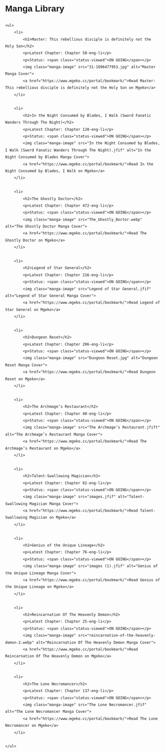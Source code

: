 <!DOCTYPE html>
<html lang="en">
<head>
    <meta charset="UTF-8">
    <meta name="viewport" content="width=device-width, initial-scale=1.0">
    <title>Manga Library</title>
    <style>
        body {
            font-family: Arial, sans-serif;
            line-height: 1.6;
            padding: 20px;
        }
        h2 {
            color: #333;
        }
        ul {
            list-style-type: none;
            padding-left: 0;
        }
        li {
            margin-bottom: 20px;
            border-bottom: 1px solid #ccc;
            padding-bottom: 10px;
        }
        p {
            margin: 5px 0;
        }
        .link {
            color: blue;
            text-decoration: underline;
            cursor: pointer;
        }
        .status-viewed {
            color: green;
            font-weight: bold;
        }
        .status-not-viewed {
            color: red;
            font-weight: bold;
        }
        .manga-image {
            max-width: 200px;
            height: auto;
            display: block;
            margin-bottom: 10px;
        }
    </style>
</head>
<body>
    <h1>Manga Library</h1>
    
    <ul>
        <li>
            <h2>Master: This rebellious disciple is definitely not the Holy Son</h2>
            <p>Latest Chapter: Chapter 58-eng-li</p>
            <p>Status: <span class="status-viewed">ON GOING</span></p>
            <img class="manga-image" src="31-1696477953.jpg" alt="Master Manga Cover">
            <a href="https://www.mgeko.cc/portal/bookmark/">Read Master: This rebellious disciple is definitely not the Holy Son on Mgeko</a>
        </li>
        
        <li>
            <h2>In the Night Consumed by Blades, I Walk (Sword Fanatic Wanders Through The Night)</h2>
            <p>Latest Chapter: Chapter 120-eng-li</p>
            <p>Status: <span class="status-viewed">ON GOING</span></p>
            <img class="manga-image" src="In the Night Consumed by Blades, I Walk (Sword Fanatic Wanders Through The Night).jfif" alt="In the Night Consumed by Blades Manga Cover">
            <a href="https://www.mgeko.cc/portal/bookmark/">Read In the Night Consumed by Blades, I Walk on Mgeko</a>
        </li>
        
        <li>
            <h2>The Ghostly Doctor</h2>
            <p>Latest Chapter: Chapter 472-eng-li</p>
            <p>Status: <span class="status-viewed">ON GOING</span></p>
            <img class="manga-image" src="The_Ghostly_Doctor.webp" alt="The Ghostly Doctor Manga Cover">
            <a href="https://www.mgeko.cc/portal/bookmark/">Read The Ghostly Doctor on Mgeko</a>
        </li>
        
        <li>
            <h2>Legend of Star General</h2>
            <p>Latest Chapter: Chapter 216-eng-li</p>
            <p>Status: <span class="status-viewed">ON GOING</span></p>
            <img class="manga-image" src="Legend of Star General.jfif" alt="Legend of Star General Manga Cover">
            <a href="https://www.mgeko.cc/portal/bookmark/">Read Legend of Star General on Mgeko</a>
        </li>
        
        <li>
            <h2>Dungeon Reset</h2>
            <p>Latest Chapter: Chapter 206-eng-li</p>
            <p>Status: <span class="status-viewed">ON GOING</span></p>
            <img class="manga-image" src="Dungeon Reset.jpg" alt="Dungeon Reset Manga Cover">
            <a href="https://www.mgeko.cc/portal/bookmark/">Read Dungeon Reset on Mgeko</a>
        </li>
        
        <li>
            <h2>The Archmage’s Restaurant</h2>
            <p>Latest Chapter: Chapter 40-eng-li</p>
            <p>Status: <span class="status-viewed">ON GOING</span></p>
            <img class="manga-image" src="The Archmage’s Restaurant.jfift" alt="The Archmage’s Restaurant Manga Cover">
            <a href="https://www.mgeko.cc/portal/bookmark/">Read The Archmage’s Restaurant on Mgeko</a>
        </li>
        
        <li>
            <h2>Talent-Swallowing Magician</h2>
            <p>Latest Chapter: Chapter 82-eng-li</p>
            <p>Status: <span class="status-viewed">ON GOING</span></p>
            <img class="manga-image" src="images.jfif" alt="Talent-Swallowing Magician Manga Cover">
            <a href="https://www.mgeko.cc/portal/bookmark/">Read Talent-Swallowing Magician on Mgeko</a>
        </li>
        
        <li>
            <h2>Genius of the Unique Lineage</h2>
            <p>Latest Chapter: Chapter 76-eng-li</p>
            <p>Status: <span class="status-viewed">ON GOING</span></p>
            <img class="manga-image" src="images (1).jfif" alt="Genius of the Unique Lineage Manga Cover">
            <a href="https://www.mgeko.cc/portal/bookmark/">Read Genius of the Unique Lineage on Mgeko</a>
        </li>
        
        <li>
            <h2>Reincarnation Of The Heavenly Demon</h2>
            <p>Latest Chapter: Chapter 25-eng-li</p>
            <p>Status: <span class="status-viewed">ON GOING</span></p>
            <img class="manga-image" src="reincarnation-of-the-heavenly-demon-2.webp" alt="Reincarnation Of The Heavenly Demon Manga Cover">
            <a href="https://www.mgeko.cc/portal/bookmark/">Read Reincarnation Of The Heavenly Demon on Mgeko</a>
        </li>
        
        <li>
            <h2>The Lone Necromancer</h2>
            <p>Latest Chapter: Chapter 137-eng-li</p>
            <p>Status: <span class="status-viewed">ON GOING</span></p>
            <img class="manga-image" src="The Lone Necromancer.jfif" alt="The Lone Necromancer Manga Cover">
            <a href="https://www.mgeko.cc/portal/bookmark/">Read The Lone Necromancer on Mgeko</a>
        </li>
        
    </ul>
</body>
</html>

